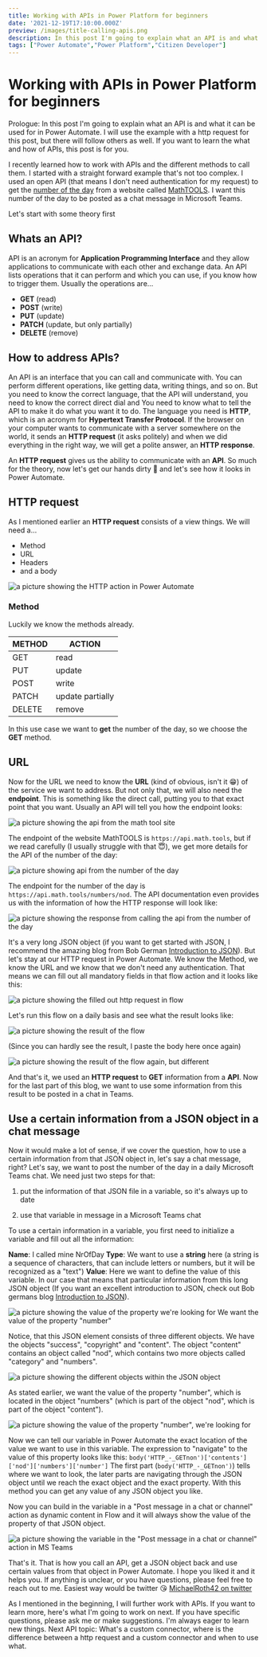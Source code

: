 ```yaml
---
title: Working with APIs in Power Platform for beginners
date: '2021-12-19T17:10:00.000Z'
preview: /images/title-calling-apis.png
description: In this post I'm going to explain what an API is and what it can be used for in Power Automate
tags: ["Power Automate","Power Platform","Citizen Developer"]
---
```

# Working with APIs in Power Platform for beginners

Prologue: In this post I'm going to explain what an API is and what it can be used for in Power Automate. I will use the example with a http request for this post, but there will follow others as well. If you want to learn the what and how of APIs, this post is for you.

I recently learned how to work with APIs and the different methods to call them. I started with a straight forward example that's not too complex. I used an open API (that means I don't need authentication for my request) to get the [number of the day](https://math.tools/numbers/number-of-the-day/) from a website called [MathTOOLS](https://math.tools/). I want this number of the day to be posted as a chat message in Microsoft Teams.

Let's start with some theory first

## Whats an API?

API is an acronym for **Application Programming Interface** and they allow applications to communicate with each other and exchange data. An API lists operations that it can perform and which you can use, if you know how to trigger them. Usually the operations are...

- **GET** (read)
- **POST** (write)
- **PUT** (update)
- **PATCH** (update, but only partially)
- **DELETE** (remove)

## How to address APIs?

An API is an interface that you can call and communicate with. You can perform different operations, like getting data, writing things, and so on. But you need to know the correct language, that the API will understand, you need to know the correct direct dial and You need to know what to tell the API to make it do what you want it to do. The language you need is **HTTP**, which is an acronym for **Hypertext Transfer Protocol**.
If the browser on your computer wants to communicate with a server somewhere on the world, it sends an **HTTP request** (it asks politely) and when we did everything in the right way, we will get a polite answer, an **HTTP response**.

An **HTTP request** gives us the ability to communicate with an **API**. So much for the theory, now let's get our hands dirty 👏 and let's see how it looks in Power Automate.

## HTTP request

As I mentioned earlier an **HTTP request** consists of a view things. We will need a...

- Method
- URL
- Headers
- and a body

![a picture showing the HTTP action in Power Automate](https://github.com/MichaelRoth42/Juicy-Blog-Stuff/blob/main/media/HTTPrequest.png)

### Method

Luckily we know the methods already.

| METHOD | ACTION |
| --- | --- |
| GET | read |
| PUT | update |
| POST | write |
| PATCH | update partially |
| DELETE | remove |

In this use case we want to **get** the number of the day, so we choose the **GET** method.

## URL

Now for the URL we need to know the **URL** (kind of obvious, isn't it 😁) of the service we want to address. But not only that, we will also need the **endpoint**. This is something like the direct call, putting you to that exact point that you want. Usually an API will tell you how the endpoint looks:

![a picture showing the api from the math tool site](https://github.com/MichaelRoth42/Juicy-Blog-Stuff/blob/main/media/api-math-tool.png)

The endpoint of the website MathTOOLS is `https://api.math.tools`, but if we read carefully (I usually struggle with that 😇), we get more details for the API of the number of the day:

![a picture showing api from the number of the day](https://github.com/MichaelRoth42/Juicy-Blog-Stuff/blob/main/media/api-math-tool.png)

The endpoint for the number of the day is `https://api.math.tools/numbers/nod`. The API documentation even provides us with the information of how the HTTP response will look like:

![a picture showing the response from calling the api from the number of the day](https://github.com/MichaelRoth42/Juicy-Blog-Stuff/blob/main/media/JSON-nod.png)

It's a very long JSON object (if you want to get started with JSON, I recommend the amazing blog from Bob German [Introduction to JSON](https://bob1german.com/2021/01/11/introduction-to-json/)).
But let's stay at our HTTP request in Power Automate. We know the Method, we know the URL and we know that we don't need any authentication. That means we can fill out all mandatory fields in that flow action and it looks like this:

![a picture showing the filled out http request in flow](https://github.com/MichaelRoth42/Juicy-Blog-Stuff/blob/main/media/HTTP-flow-step.png)

Let's run this flow on a daily basis and see what the result looks like:

![a picture showing the result of the flow](https://github.com/MichaelRoth42/Juicy-Blog-Stuff/blob/main/media/HTTP-flow-run-successfull.png)

(Since you can hardly see the result, I paste the body here once again)

![a picture showing the result of the flow again, but different](https://github.com/MichaelRoth42/Juicy-Blog-Stuff/blob/main/media/HTTP-flow-result.png)

And that's it, we used an **HTTP request** to **GET** information from a **API**. Now for the last part of this blog, we want to use some information from this result to be posted in a chat in Teams.

## Use a certain information from a JSON object in a chat message

Now it would make a lot of sense, if we cover the question, how to use a certain information from that JSON object in, let's say a chat message, right?
Let's say, we want to post the number of the day in a daily Microsoft Teams chat. We need just two steps for that:

1. put the information of that JSON file in a variable, so it's always up to date

2. use that variable in message in a Microsoft Teams chat

To use a certain information in a variable, you first need to initialize a variable and fill out all the information:

**Name**: I called mine NrOfDay
**Type**: We want to use a **string** here (a string is a sequence of characters, that can include letters or numbers, but it will be recognized as a "text")
**Value**: Here we want to define the value of this variable. In our case that means that particular information from this long JSON object (If you want an excellent introduction to JSON, check out Bob germans blog [Introduction to JSON](https://bob1german.com/2021/01/11/introduction-to-json/)).

![a picture showing the value of the property we're looking for](https://github.com/MichaelRoth42/Juicy-Blog-Stuff/blob/main/media/JSON-value.png)
We want the value of the property "number"

Notice, that this JSON element consists of three different objects. We have the objects "success", "copyright" and "content". The object "content" contains an object called "nod", which contains two more objects called "category" and "numbers".

![a picture showing the different objects within the JSON object](https://github.com/MichaelRoth42/Juicy-Blog-Stuff/blob/main/media/JSON-objects.png)

As stated earlier, we want the value of the property "number", which is located in the object "numbers" (which is part of the object "nod", which is part of the object "content"). 

![a picture showing the value of the property "number", we're looking for](https://github.com/MichaelRoth42/Juicy-Blog-Stuff/blob/main/media/JSON-nod-value.png)

Now we can tell our variable in Power Automate the exact location of the value we want to use in this variable. The expression to "navigate" to the value of this property looks like this:
`body('HTTP_-_GETnon')['contents']['nod']['numbers']['number']`
The first part (`body('HTTP_-_GETnon')`) tells where we want to look, the later parts are navigating through the JSON object until we reach the exact object and the exact property. With this method you can get any value of any JSON object you like.

Now you can build in the variable in a "Post message in a chat or channel" action as dynamic content in Flow and it will always show the value of the property of that JSON object.

![a picture showing the variable in the "Post message in a chat or channel" action in MS Teams](https://github.com/MichaelRoth42/Juicy-Blog-Stuff/blob/main/media/Teams-message.png)

That's it. That is how you call an API, get a JSON object back and use certain values from that object in Power Automate. I hope you liked it and it helps you. If anything is unclear, or you have questions, please feel free to reach out to me. Easiest way would be twitter 😘
[MichaelRoth42 on twitter](https://twitter.com/MichaelRoth42)

As I mentioned in the beginning, I will further work with APIs. If you want to learn more, here's what I'm going to work on next. If you have specific questions, please ask me or make suggestions. I'm always eager to learn new things.
Next API topic: What's a custom connector, where is the difference between a http request and a custom connector and when to use what.
